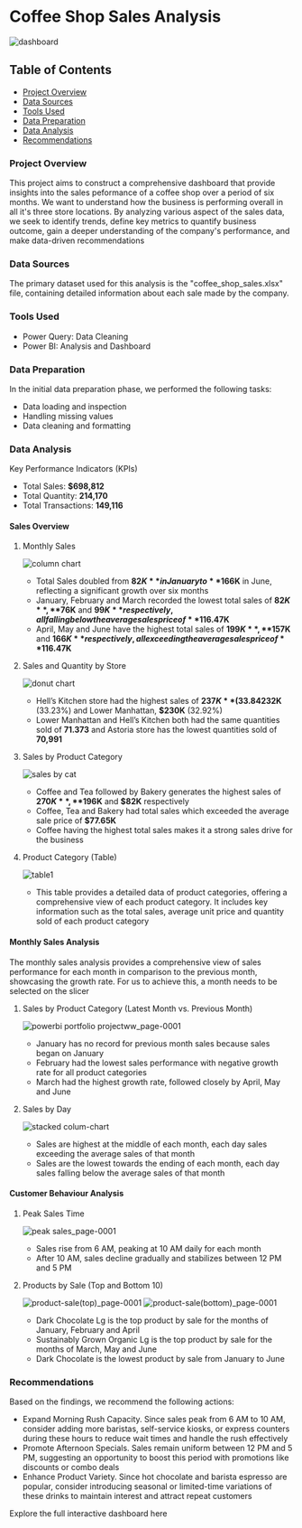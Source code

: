 # Coffee Shop Sales Analysis

![dashboard](https://github.com/user-attachments/assets/a01b177a-b4cb-4a90-91d9-be1cb83c1f81)

## Table of Contents
- [Project Overview](#project-overview)
- [Data Sources](#data-sources)
- [Tools Used](#tools-used)
- [Data Preparation](#data-preparation)
- [Data Analysis](#data-analysis)
- [Recommendations](#recommendations)

### Project Overview

This project aims to construct a comprehensive dashboard that provide insights into the sales peformance of a coffee shop over a period of six months. We want to understand how the business is performing overall in all it's three store locations. By analyzing various aspect of the sales data, we seek to identify trends, define key metrics to quantify business outcome, gain a deeper understanding of the company's performance, and make data-driven recommendations

### Data Sources

The primary dataset used for this analysis is the "coffee_shop_sales.xlsx" file, containing detailed information about each sale made by the company.

### Tools Used

- Power Query: Data Cleaning
- Power BI: Analysis and Dashboard

### Data Preparation

In the initial data preparation phase, we performed the following tasks:
- Data loading and inspection
- Handling missing values
- Data cleaning and formatting

### Data Analysis

Key Performance Indicators (KPIs)
- Total Sales: **$698,812**
- Total Quantity: **214,170**
- Total Transactions: **149,116**

#### Sales Overview
1. Monthly Sales

   ![column chart](https://github.com/user-attachments/assets/963dffc6-d27e-4986-8f22-84d3e71ddfff)

   - Total Sales doubled from **$82K** in January to **$166K** in June, reflecting a significant growth over six months
   - January, February and March recorded the lowest total sales of **$82K**, **$76K** and **$99K** respectively, all falling below the average sales price of **$116.47K**
   - April, May and June have the highest total sales of **$199K**, **$157K** and **$166K** respectively, all exceeding the average sales price of **$116.47K**

2. Sales and Quantity by Store

   ![donut chart](https://github.com/user-attachments/assets/1b073c99-f4c4-4bac-b033-31a415b5c04a)

   - Hell’s Kitchen store had the highest sales of **$237K** (33.84%) among all three stores, followed closely by Astoria, **$232K** (33.23%) and Lower Manhattan, **$230K** (32.92%)
   - Lower Manhattan and Hell’s Kitchen both had the same quantities sold of **71.373** and Astoria store has the lowest quantities sold of **70,991**
    
3. Sales by Product Category

    ![sales by cat](https://github.com/user-attachments/assets/08055478-f6d6-4194-b343-bf46b3c12d88)

   - Coffee and Tea followed by Bakery generates the highest sales of **$270K**, **$196K** and **$82K** respectively
   - Coffee, Tea and Bakery had total sales which exceeded the average sale price of **$77.65K**
   - Coffee having the highest total sales makes it a strong sales drive for the business
     
5. Product Category (Table)

   ![table1](https://github.com/user-attachments/assets/ab879a62-2658-44ca-af3e-dcba834d3eb1)

   - This table provides a detailed data of product categories, offering a comprehensive view of each product category. It includes key information such as the total sales, average unit price and quantity sold of each product category

#### Monthly Sales Analysis
The monthly sales analysis provides a comprehensive view of sales performance for each month in comparison to the previous month, showcasing the growth rate. For us to achieve this, a month needs to be selected on the slicer

1. Sales by Product Category (Latest Month vs. Previous Month)

    ![powerbi portfolio projectww_page-0001](https://github.com/user-attachments/assets/8c3214f4-f92b-4654-9a98-445fe72c2c6b)

   - January has no record for previous month sales because sales began on January
   - February had the lowest sales performance with negative growth rate for all product categories
   - March had the highest growth rate, followed closely by April, May and June

3. Sales by Day

   ![stacked colum-chart](https://github.com/user-attachments/assets/b0e3a52c-d609-4baf-8bc0-09356b0ecb3e)

   - Sales are highest at the middle of each month, each day sales exceeding the average sales of that month
   - Sales are the lowest towards the ending of each month, each day sales falling below the average sales of that month

#### Customer Behaviour Analysis
1. Peak Sales Time

    ![peak sales_page-0001](https://github.com/user-attachments/assets/1564ca9a-4632-4afb-8ebd-0f5a455af021)

   - Sales rise from 6 AM, peaking at 10 AM daily for each month
   - After 10 AM, sales decline gradually and stabilizes between 12 PM and 5 PM

3. Products by Sale (Top and Bottom 10)

   ![product-sale(top)_page-0001](https://github.com/user-attachments/assets/635b2a1d-ce9c-41ef-bfe7-d0784ca49309)  ![product-sale(bottom)_page-0001](https://github.com/user-attachments/assets/a57c3755-72fd-4cd6-aa96-ed889b9d1325)

   - Dark Chocolate Lg is the top product by sale for the months of January, February and April
   - Sustainably Grown Organic Lg is the top product by sale for the months of March, May and June
   - Dark Chocolate is the lowest product by sale from January to June

### Recommendations
Based on the findings, we recommend the following actions:
- Expand Morning Rush Capacity. Since sales peak from 6 AM to 10 AM, consider adding more baristas, self-service kiosks, or express counters during these hours to reduce wait times and handle the rush effectively
- Promote Afternoon Specials. Sales remain uniform between 12 PM and 5 PM, suggesting an opportunity to boost this period with promotions like discounts or combo deals
- Enhance Product Variety. Since hot chocolate and barista espresso are popular, consider introducing seasonal or limited-time variations of these drinks to maintain interest and attract repeat customers

Explore the full interactive dashboard here


   
